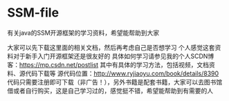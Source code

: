 # SSM-file
有关java的SSM开源框架的学习资料，希望能帮助到大家

大家可以先下载这里面的相关文档，然后再考虑自己是否想学习
个人感觉这套资料对于新手入门开源框架还是很友好的
具体如何学习请参见我的个人SCDN博客：https://mp.csdn.net/postlist
其中有具体的学习方法，包括视频，文档资料、源代码下载等
源代码位置：http://www.ryjiaoyu.com/book/details/8390
代码只需要注册即可下载（非广告！），另外书籍是配套书籍，大家可以去图书馆借或者自行购买，这是自己学习过的，感觉挺不错，希望能帮助到有需要的人
